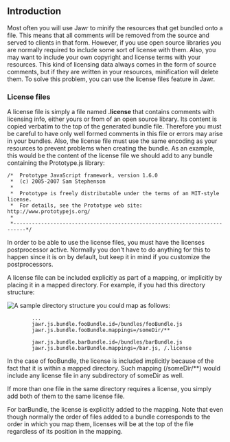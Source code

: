 Introduction
------------

Most often you will use Jawr to minify the resources that get bundled
onto a file. This means that all comments will be removed from the
source and served to clients in that form. However, if you use open
source libraries you are normally required to include some sort of
license with them. Also, you may want to include your own copyright and
license terms with your resources. This kind of licensing data always
comes in the form of source comments, but if they are written in your
resources, minification will delete them. To solve this problem, you can
use the license files feature in Jawr.  

### License files

A license file is simply a file named **.license** that contains
comments with licensing info, either yours or from of an open source
library. Its content is copied verbatim to the top of the generated
bundle file. Therefore you must be careful to have only well formed
comments in this file or errors may arise in your bundles. Also, the
license file must use the same encoding as your resources to prevent
problems when creating the bundle. As an example, this would be the
content of the license file we should add to any bundle containing the
Prototype.js library:


    /*  Prototype JavaScript framework, version 1.6.0
     *  (c) 2005-2007 Sam Stephenson
     *
     *  Prototype is freely distributable under the terms of an MIT-style license.
     *  For details, see the Prototype web site: http://www.prototypejs.org/
     *
     *--------------------------------------------------------------------------*/
            

In order to be able to use the license files, you must have the licenses
postprocessor active. Normally you don't have to do anything for this to
happen since it is on by default, but keep it in mind if you customize
the postprocessors.  

A license file can be included explicitly as part of a mapping, or
implicitly by placing it in a mapped directory. For example, if you had
this directory structure:

![A sample directory structure](../images/licenses/dir_sample.png)
you could map as follows:

            ...     
            jawr.js.bundle.fooBundle.id=/bundles/fooBundle.js
            jawr.js.bundle.fooBundle.mappings=/someDir/**
            
            jawr.js.bundle.barBundle.id=/bundles/barBundle.js
            jawr.js.bundle.barBundle.mappings=/bar.js, /.license
            

In the case of fooBundle, the license is included implicitly because of
the fact that it is within a mapped directory. Such mapping
(/someDir/\*\*) would include any license file in any subdirectory of
someDir as well.  

If more than one file in the same directory requires a license, you
simply add both of them to the same license file.  

For barBundle, the license is explicitly added to the mapping. Note that
even though normally the order of files added to a bundle corresponds to
the order in which you map them, licenses will be at the top of the file
regardless of its position in the mapping.
